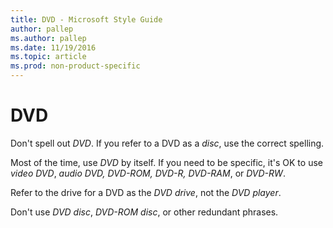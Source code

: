 ```yaml
---
title: DVD - Microsoft Style Guide
author: pallep
ms.author: pallep
ms.date: 11/19/2016
ms.topic: article
ms.prod: non-product-specific
---
```


# DVD

Don't spell out *DVD*. If you refer to a DVD as a *disc*, use the correct spelling.

Most of the time, use *DVD* by itself. If you need to be specific, it's OK to use *video DVD*, *audio DVD, DVD-ROM, DVD-R, DVD-RAM*, or *DVD-RW*. 

Refer to the drive for a DVD as the *DVD drive*, not the *DVD player*. 

Don't use *DVD disc*, *DVD-ROM disc*, or other redundant phrases.
